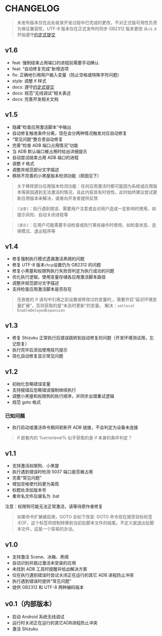 # CHANGELOG

> 未发布版本仅在此处收录开发过程中已完成的更改，不对正式版可用性负责
> 为保证兼容性，UTF-8 版本仅在正式发布时同步 GB2312 版本更改
> 从`v1.6`开始遵守[约定式提交](https://www.conventionalcommits.org/zh-hans/)

## v1.6
- feat: 强制结束占用端口的进程前需要手动确认
- feat: “自动修复完成”新增选项
- fix: 正确地引用用户输入变量（防止空格或特殊字符问题）
- style: 调整 if 样式
- docs: 遵守[约定式提交](https://www.conventionalcommits.org/zh-hans/)
- docs: 规范“无线调试”相关表述
- docs: 完善开发相关文档

## v1.5
- 隐藏“检查应用激活脚本”中输出
- 自动修复触发条件分离，现在会分两种情况触发对应自动修复
- “常见问题”整合至自动修复
- 完善“检查 ADB 端口占用情况”功能
- 当 ADB 默认端口被占用时给出详细提示
- 自动尝试结束占用 ADB 端口的进程
- 调整 if 格式
- 调整并规范部分文字描述
- 移除不完善的小黑屋版本检测功能（原因见下）

> 关于移除部分应用版本检测功能：任何应用激活时都可能因为系统或应用版本等原因遇到无法激活的情况，且此内容具有时效性。此时始终建议尝试更新应用版本来解决，或者向开发者提供反馈

> `[注意]`：执行遇到错误、需要用户注意或会对用户造成一定影响时使用，如提示风险、自动关闭进程等

> `[提示]`：在用户可能需要手动检查或执行某些操作时使用，如检查状态、选择模式、退出程序等

## v1.4
- 修复强制执行模式遗漏激活黑阈的问题
- 修复 UTF-8 版本`chcp`设置仍为 GB2312 的问题
- 修复小黑屋和权限狗执行失败但判定为执行成功的问题
- 优化执行逻辑，使用变量存储各应用激活脚本路径
- 调整并规范部分文字描述
- 支持检查应用激活脚本是否存在

> 在嵌套的 if 语句中引用之前设置或修改过的变量时,，需要开启“延迟环境变量扩展”，否则获取的是“未及时更新”的变量。
> 解决：`setlocal EnableDelayedExpansion`

## v1.3

- 修复 Shizuku 正常执行后错误跳转到自动修复的问题（开发环境测试用，忘记恢复）
- 执行完毕后添加使用技巧提示
- 简化自动修复显示常见问题

## v1.2

- 初始化忽略错误变量
- 支持报错后忽略错误强制继续执行
- 调整小黑屋和权限狗的执行顺序，并同步出错重试逻辑
- 规范 goto 格式

### 已知问题
* 执行启动或激活命令期间若断开 ADB 链接，不会判定为设备未连接

> if 嵌套内的 %errorlevel% 似乎获取的是 if 本身的条件判定？

## v1.1

- 支持激活权限狗、小黑屋
- 执行遇到错误时检测 5037 端口是否被占用
- 完善“常见问题”
- 增加空格使代码更为美观
- 标题处添加版本号
- 重命名文件后缀名为 .bat

注意：权限狗可能无法正常激活，请等待原作者修复

> 如果命令扩展被启用，GOTO 会如下改变:
> GOTO 命令现在接受目标标签 :EOF，这个标签将控制转移到当前批脚本文件的结尾。不定义就退出批脚本文件，这是一个容易的办法。

## v1.0

- 支持激活 Scene、冰箱、黑阈
- 自动识别并跳过激活未安装的应用
- 未找到 ADB 工具时提醒并给出解决方案
- 仅在执行遇到错误时尝试关闭正在运行的其它 ADB 进程防止冲突
- 执行遇到错误时提供“常见问题”
- 提供 GB2312 和 UTF-8 两种编码版本

## v0.1（内部版本）

- 启动 Android 系统无线调试
- 运行时关闭正在运行的其它ADB进程防止冲突
- 激活 Shizuku
